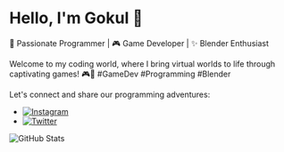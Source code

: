 # Hello, I'm Gokul 👋

🚀 Passionate Programmer | 🎮 Game Developer | ✨ Blender Enthusiast

Welcome to my coding world, where I bring virtual worlds to life through captivating games! 🎮🌌 #GameDev #Programming #Blender

Let's connect and share our programming adventures:

- [![Instagram](https://your-instagram-logo-url.com)](https://www.instagram.com/not_.goku)
- [![Twitter](https://your-twitter-logo-url.com)](https://twitter.com/Gokul_ov)


![GitHub Stats](https://github-readme-stats.vercel.app/api?username=yourusername&show_icons=true&theme=dark)
